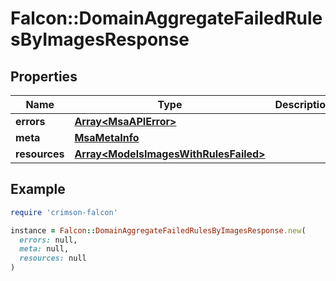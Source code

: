 # Falcon::DomainAggregateFailedRulesByImagesResponse

## Properties

| Name | Type | Description | Notes |
| ---- | ---- | ----------- | ----- |
| **errors** | [**Array&lt;MsaAPIError&gt;**](MsaAPIError.md) |  | [optional] |
| **meta** | [**MsaMetaInfo**](MsaMetaInfo.md) |  |  |
| **resources** | [**Array&lt;ModelsImagesWithRulesFailed&gt;**](ModelsImagesWithRulesFailed.md) |  |  |

## Example

```ruby
require 'crimson-falcon'

instance = Falcon::DomainAggregateFailedRulesByImagesResponse.new(
  errors: null,
  meta: null,
  resources: null
)
```

